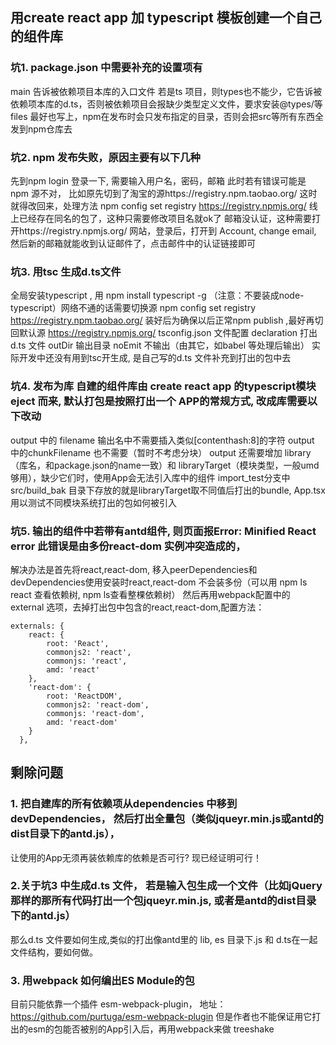 
## 用create react app 加 typescript 模板创建一个自己的组件库

### 坑1. package.json 中需要补充的设置项有
  main 告诉被依赖项目本库的入口文件
若是ts 项目，则types也不能少，它告诉被依赖项本库的d.ts，否则被依赖项目会报缺少类型定义文件，要求安装@types/等 
files 最好也写上，npm在发布时会只发布指定的目录，否则会把src等所有东西全发到npm仓库去



### 坑2. npm 发布失败，原因主要有以下几种
先到npm login 登录一下, 需要输入用户名，密码，邮箱
此时若有错误可能是 npm 源不对， 比如原先切到了淘宝的源https://registry.npm.taobao.org/  这时就得改回来，处理方法 npm config set registry https://registry.npmjs.org/ 
线上已经存在同名的包了，这种只需要修改项目名就ok了
邮箱没认证，这种需要打开https://registry.npmjs.org/  网站，登录后，打开到 Account, change email, 然后新的邮箱就能收到认证邮件了，点击邮件中的认证链接即可



### 坑3.  用tsc 生成d.ts文件
全局安装typescript , 用 npm install typescript -g （注意：不要装成node-typescript）网络不通的话需要切换源 npm config set registry https://registry.npm.taobao.org/ 
装好后为确保以后正常npm publish ,最好再切回默认源 https://registry.npmjs.org/ 
tsconfig.json 文件配置
 declaration  打出d.ts 文件
 outDir          输出目录
 noEmit       不输出（由其它，如babel 等处理后输出）
实际开发中还没有用到tsc开生成, 是自己写的d.ts 文件补充到打出的包中去





### 坑4. 发布为库  自建的组件库由 create react app 的typescript模块eject 而来, 默认打包是按照打出一个 APP的常规方式, 改成库需要以下改动
output 中的 filename 输出名中不需要插入类似[contenthash:8]的字符
output 中的chunkFilename 也不需要（暂时不考虑分块）
output 还需要增加 library （库名，和package.json的name一致）和 libraryTarget（模块类型，一般umd够用），缺少它们时，使用App会无法引入库中的组件
import_test分支中src/build_bak 目录下存放的就是libraryTarget取不同值后打出的bundle, App.tsx用以测试不同模块系统打出的包如何被引入



### 坑5. 输出的组件中若带有antd组件, 则页面报Error: Minified React error  此错误是由多份react-dom 实例冲突造成的， 
解决办法是首先将react,react-dom, 移入peerDependencies和devDependencies使用安装时react,react-dom 不会装多份（可以用 npm ls react 查看依赖树, npm ls查看整棵依赖树）
然后再用webpack配置中的 external 选项，去掉打出包中包含的react,react-dom,配置方法：

```javascrit
externals: {
    react: {
        root: 'React',
        commonjs2: 'react',
        commonjs: 'react',
        amd: 'react'
    },
    'react-dom': {
        root: 'ReactDOM',
        commonjs2: 'react-dom',
        commonjs: 'react-dom',
        amd: 'react-dom'
    }
  },
```




## 剩除问题

### 1. 把自建库的所有依赖项从dependencies 中移到 devDependencies， 然后打出全量包（类似jqueyr.min.js或antd的dist目录下的antd.js），
让使用的App无须再装依赖库的依赖是否可行?
现已经证明可行！

### 2.关于坑3 中生成d.ts 文件， 若是输入包生成一个文件（比如jQuery 那样的那所有代码打出一个包jqueyr.min.js, 或者是antd的dist目录下的antd.js）
那么d.ts 文件要如何生成,类似的打出像antd里的 lib, es 目录下.js 和 d.ts在一起文件结构，要如何做。


### 3. 用webpack 如何编出ES Module的包
目前只能依靠一个插件 esm-webpack-plugin， 地址：https://github.com/purtuga/esm-webpack-plugin
但是作者也不能保证用它打出的esm的包能否被别的App引入后，再用webpack来做 treeshake
